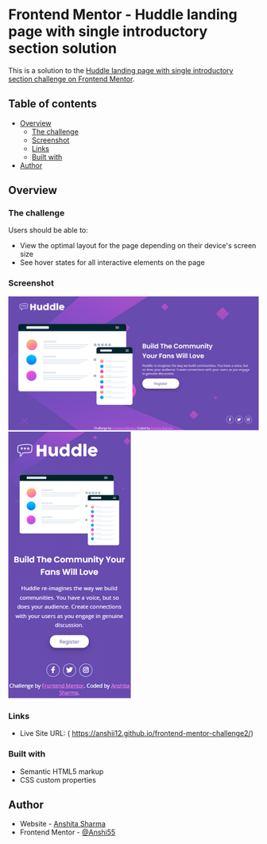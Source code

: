 # Frontend Mentor - Huddle landing page with single introductory section solution

This is a solution to the [Huddle landing page with single introductory section challenge on Frontend Mentor](https://www.frontendmentor.io/challenges/huddle-landing-page-with-a-single-introductory-section-B_2Wvxgi0).

## Table of contents

- [Overview](#overview)
  - [The challenge](#the-challenge)
  - [Screenshot](#screenshot)
  - [Links](#links)
  - [Built with](#built-with)
- [Author](#author)


## Overview

### The challenge

Users should be able to:

- View the optimal layout for the page depending on their device's screen size
- See hover states for all interactive elements on the page

### Screenshot

![](./screenshots/desktop-view.png)
![](./screenshots/mobile-view.png)

### Links
- Live Site URL: ( https://anshii12.github.io/frontend-mentor-challenge2/)

### Built with

- Semantic HTML5 markup
- CSS custom properties

## Author

- Website - [Anshita Sharma](https://github.com/Anshii12/)
- Frontend Mentor - [@Anshi55](https://www.frontendmentor.io/profile/Anshii12)

